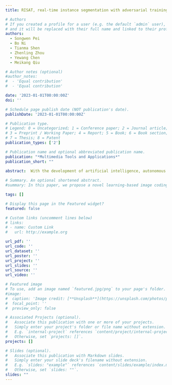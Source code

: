 ```yaml
---
title: RISAT, real-time instance segmentation with adversarial training

# Authors
# If you created a profile for a user (e.g. the default `admin` user), write the username (folder name) here
# and it will be replaced with their full name and linked to their profile.
authors:
  - Songwen Pei
  - Bo Ni
  - Tianma Shen
  - Zhenling Zhou
  - Yewang Chen
  - Meikang Qiu

# Author notes (optional)
#author_notes:
#  - 'Equal contribution'
#  - 'Equal contribution'

date: '2023-01-01T00:00:00Z'
doi: ''

# Schedule page publish date (NOT publication's date).
publishDate: '2023-01-01T00:00:00Z'

# Publication type.
# Legend: 0 = Uncategorized; 1 = Conference paper; 2 = Journal article;
# 3 = Preprint / Working Paper; 4 = Report; 5 = Book; 6 = Book section;
# 7 = Thesis; 8 = Patent
publication_types: ['2']

# Publication name and optional abbreviated publication name.
publication: "*Multimedia Tools and Applications*"
publication_short: ""

abstract:  With the development of artificial intelligence, autonomous driving has gradually attracted attentions from academia and industry. Detecting road conditions correctly and timely is essential to autonomous driving. Thus, we propose a flexible and parallel framework called RISAT for real-time instance segmentation. RISAT improves on YOLOv3 by adding a new parallel branch to generate masks. RISAT can produce a good performance on high-quality segmentation for each instance using GAN. Furthermore, we utilizes ROI class loss on both mask learning for each class and perceptual loss on detailed information. On the benchmark of MS COCO, the frame per second(FPS) of RISAT can achieve 43, which is much faster than that of MNC and FCIS. Besides, the average precision(AP) of RISAT is greater than the previous one-stage object detection method by 0.5.
  
# Summary. An optional shortened abstract.
#summary: In this paper, we propose a novel learning-based image coding system using transformer structures. Our context model codes latent representations in a channel-first order, followed by a 2D zigzag spatial order. Along with transformer structures, such context model more effectively extracts contextual information for better entropy coding. Further, we propose a transformer-based latent residual cross-attention prediction (LRCP) module to reduce the quantization error.  Compared to existing learned image compression approaches and traditional image compression methods, our proposed model achieved significantly better perceptual quality and RD performance. 

tags: []

# Display this page in the Featured widget?
featured: false

# Custom links (uncomment lines below)
# links:
# - name: Custom Link
#   url: http://example.org

url_pdf: ''
url_code: ''
url_dataset: ''
url_poster: ''
url_project: ''
url_slides: ''
url_source: ''
url_video: ''

# Featured image
# To use, add an image named `featured.jpg/png` to your page's folder.
#image:
#  caption: 'Image credit: [**Unsplash**](https://unsplash.com/photos/pLCdAaMFLTE)'
#  focal_point: ''
#  preview_only: false

# Associated Projects (optional).
#   Associate this publication with one or more of your projects.
#   Simply enter your project's folder or file name without extension.
#   E.g. `internal-project` references `content/project/internal-project/index.md`.
#   Otherwise, set `projects: []`.
projects: []

# Slides (optional).
#   Associate this publication with Markdown slides.
#   Simply enter your slide deck's filename without extension.
#   E.g. `slides: "example"` references `content/slides/example/index.md`.
#   Otherwise, set `slides: ""`.
slides: ""
---
```


